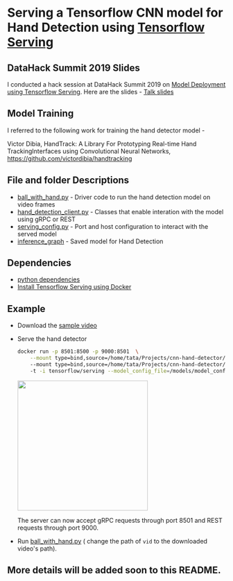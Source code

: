 # Serving a Tensorflow CNN model for Hand Detection using [Tensorflow Serving](https://www.tensorflow.org/tfx/guide/serving)


## DataHack Summit 2019 Slides
I conducted a hack session at DataHack Summit 2019 on [Model Deployment using Tensorflow Serving](https://www.analyticsvidhya.com/datahack-summit-2019/schedule/hack-session-all-you-need-to-know-about-deploying-dl-models-using-tensorflow/). Here are the slides - [Talk slides](https://docs.google.com/presentation/d/1-NKPK4XU8BXYBbre_GYseep4RAwPl0ebzscIgOb00bw/edit?usp=sharing)


## Model Training

I referred to the following work for training the hand detector model - 

Victor Dibia, HandTrack: A Library For Prototyping Real-time Hand TrackingInterfaces using Convolutional Neural Networks, https://github.com/victordibia/handtracking 

## File and folder Descriptions

* [ball_with_hand.py](ball_with_hand.py) - Driver code to run the hand detection model on video frames
* [hand_detection_client.py](hand_detection_client.py) - Classes that enable interation with the model using gRPC or REST
* [serving_config.py](tf_serving/serving_config.py) - Port and host configuration to interact with the served model
* [inference_graph](inference_graph) - Saved model for Hand Detection

## Dependencies

* [python dependencies](requirements.txt)
* [Install Tensorflow Serving using Docker](https://github.com/tensorflow/serving/blob/master/tensorflow_serving/g3doc/docker.md)

## Example

* Download the [sample video](https://drive.google.com/file/d/1W9Mi51EICjUCk0HPDrV2qnV6CMMc62Ra/view?usp=sharing)
* Serve the hand detector

    ```bash
    docker run -p 8501:8500 -p 9000:8501  \
        --mount type=bind,source=/home/tata/Projects/cnn-hand-detector/inference_graph/,target=/models/inference_graph  \ 
        --mount type=bind,source=/home/tata/Projects/cnn-hand-detector/inference_graph/model_config.config,target=/models/model_config.config \  
        -t -i tensorflow/serving --model_config_file=/models/model_config.config --model_config_file_poll_wait_seconds=10 \  --enable_model_warmup=true
    ```
    <a href="https://asciinema.org/a/L86BFXVcRqCngY6Y60UPI2I12" target="_blank"><img src="https://asciinema.org/a/L86BFXVcRqCngY6Y60UPI2I12.svg" height="300" width="300"/></a>
    
    The server can now accept gRPC requests through port 8501 and REST requests through port 9000.
* Run [ball_with_hand.py](ball_with_hand.py) ( change the path of `vid` to the downloaded video's path).

## More details will be added soon to this README. 